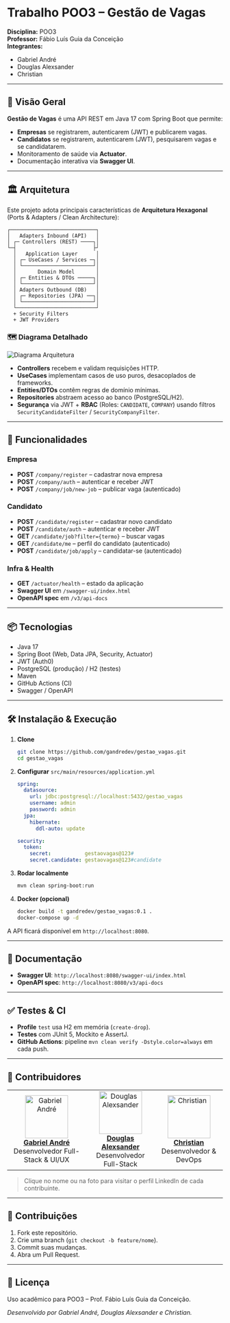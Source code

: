
# Trabalho POO3 – Gestão de Vagas

**Disciplina:** POO3  
**Professor:** Fábio Luís Guia da Conceição  
**Integrantes:**  
- Gabriel André  
- Douglas Alexsander  
- Christian  

---

## 📖 Visão Geral

**Gestão de Vagas** é uma API REST em Java 17 com Spring Boot que permite:

- **Empresas** se registrarem, autenticarem (JWT) e publicarem vagas.  
- **Candidatos** se registrarem, autenticarem (JWT), pesquisarem vagas e se candidatarem.  
- Monitoramento de saúde via **Actuator**.  
- Documentação interativa via **Swagger UI**.

---

## 🏛️ Arquitetura

Este projeto adota principais características de **Arquitetura Hexagonal** (Ports & Adapters / Clean Architecture):

```text
┌────────────────────────────┐
│   Adapters Inbound (API)   │
│ ┌─ Controllers (REST) ────┐│
└─┤                         ├┘
  │   Application Layer      │
  │ ┌─ UseCases / Services ─┐│
  │ └───────────────────────┘│
  │       Domain Model       │
  │ ┌─ Entities & DTOs ─────┐│
  │ └───────────────────────┘│
  │ Adapters Outbound (DB)   │
  │ ┌─ Repositories (JPA) ──┐│
  │ └───────────────────────┘│
  └──────────────────────────┘
  + Security Filters  
  + JWT Providers
````

### 🗺️ Diagrama Detalhado

![Diagrama Arquitetura](https://github.com/user-attachments/assets/ac6ea531-e267-40b7-acd8-354fdcc82b0f)

* **Controllers** recebem e validam requisições HTTP.
* **UseCases** implementam casos de uso puros, desacoplados de frameworks.
* **Entities/DTOs** contêm regras de domínio mínimas.
* **Repositories** abstraem acesso ao banco (PostgreSQL/H2).
* **Segurança** via JWT + **RBAC** (Roles: `CANDIDATE`, `COMPANY`) usando filtros `SecurityCandidateFilter` / `SecurityCompanyFilter`.

---

## 🚀 Funcionalidades

### Empresa

* **POST** `/company/register` – cadastrar nova empresa
* **POST** `/company/auth`     – autenticar e receber JWT
* **POST** `/company/job/new-job` – publicar vaga (autenticado)

### Candidato

* **POST** `/candidate/register` – cadastrar novo candidato
* **POST** `/candidate/auth`     – autenticar e receber JWT
* **GET**  `/candidate/job?filter={termo}` – buscar vagas
* **GET**  `/candidate/me`      – perfil do candidato (autenticado)
* **POST** `/candidate/job/apply` – candidatar-se (autenticado)

### Infra & Health

* **GET** `/actuator/health` – estado da aplicação
* **Swagger UI** em `/swagger-ui/index.html`
* **OpenAPI spec** em `/v3/api-docs`

---

## 📦 Tecnologias

* Java 17
* Spring Boot (Web, Data JPA, Security, Actuator)
* JWT (Auth0)
* PostgreSQL (produção) / H2 (testes)
* Maven
* GitHub Actions (CI)
* Swagger / OpenAPI

---

## 🛠️ Instalação & Execução

1. **Clone**

   ```bash
   git clone https://github.com/gandredev/gestao_vagas.git
   cd gestao_vagas
   ```

2. **Configurar** `src/main/resources/application.yml`

   ```yaml
   spring:
     datasource:
       url: jdbc:postgresql://localhost:5432/gestao_vagas
       username: admin
       password: admin
     jpa:
       hibernate:
         ddl-auto: update

   security:
     token:
       secret:           gestaovagas@123#
       secret.candidate: gestaovagas@123#candidate
   ```

3. **Rodar localmente**

   ```bash
   mvn clean spring-boot:run
   ```

4. **Docker (opcional)**

   ```bash
   docker build -t gandredev/gestao_vagas:0.1 .
   docker-compose up -d
   ```

A API ficará disponível em `http://localhost:8080`.

---

## 📄 Documentação

* **Swagger UI**: `http://localhost:8080/swagger-ui/index.html`
* **OpenAPI spec**: `http://localhost:8080/v3/api-docs`

---

## ✅ Testes & CI

* **Profile** `test` usa H2 em memória (`create-drop`).
* **Testes** com JUnit 5, Mockito e AssertJ.
* **GitHub Actions**: pipeline `mvn clean verify -Dstyle.color=always` em cada push.

---

## 👥 Contribuidores

<table>
  <tr>
    <td align="center">
      <a href="https://www.linkedin.com/in/gabrielandredev/" target="_blank" rel="noopener noreferrer">
        <img
          src="https://media.licdn.com/dms/image/v2/D4D03AQHRJ5NU33UGjA/profile-displayphoto-shrink_800_800/B4DZUCNjwYG4Ac-/0/1739498864456?e=1752105600&v=beta&t=PhH0bZqYkvwO3tvn9sYWiZA6lzAzMxQ9RjSswrf0i5I"
          width="100"
          alt="Gabriel André"
        /><br/>
        <strong>Gabriel André</strong>
      </a><br/>
      Desenvolvedor Full-Stack & UI/UX
    </td>
    <td align="center">
      <a href="https://www.linkedin.com/in/alexferreira92/" target="_blank" rel="noopener noreferrer">
        <img
          src="https://media.licdn.com/dms/image/v2/D4D03AQG41SYtO7ZAYg/profile-displayphoto-shrink_800_800/profile-displayphoto-shrink_800_800/0/1693257952627?e=1752105600&v=beta&t=sfMNw8hUjfir6oHWtz9v6EkHx3-OC0f9sMoB7XPMuO4"
          width="100"
          alt="Douglas Alexsander"
        /><br/>
        <strong>Douglas Alexsander</strong>
      </a><br/>
      Desenvolvedor Full-Stack
    </td>
    <td align="center">
      <a href="https://www.linkedin.com/in/christian-profile/" target="_blank" rel="noopener noreferrer">
        <img
          src="https://media.istockphoto.com/id/1386179512/photo/computer-hacker-stealing-data-from-a-laptop.jpg?s=612x612&w=0&k=20&c=uaPBMvpmnqgulWYWnHqgEqec3OWwwCjv7k9D_VAeDV0="
          width="100"
          alt="Christian"
        /><br/>
        <strong>Christian</strong>
      </a><br/>
      Desenvolvedor & DevOps
    </td>
  </tr>
</table>


> Clique no nome ou na foto para visitar o perfil LinkedIn de cada contribuinte.

---

## 🤝 Contribuições

1. Fork este repositório.
2. Crie uma branch (`git checkout -b feature/nome`).
3. Commit suas mudanças.
4. Abra um Pull Request.

---

## 📜 Licença

Uso acadêmico para POO3 – Prof. Fábio Luís Guia da Conceição.

*Desenvolvido por Gabriel André, Douglas Alexsander e Christian.*
